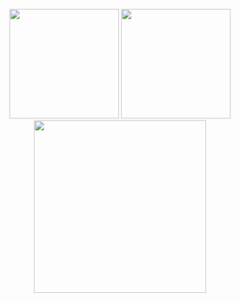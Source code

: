 <p align="center" >
  <img height="197" src="https://github-readme-stats-bqhz.vercel.app/api?username=yangchann&show_icons=true&hide_border=true&theme=dracula&count_private=true">
  <img height="197" src="https://github-readme-stats.vercel.app/api/top-langs/?username=yangchann&size_weight=0.1&count_weight=0.9&hide_border=true&layout=compact&...count=10">
  <img height="310" src="https://github-readme-streak-stats.herokuapp.com?user=yangchann&hide_border=true&theme=dracula&border_radius=5&date_format=M%20j%5B%2C%20Y%5D">
</p>

